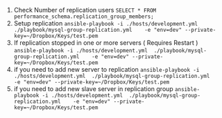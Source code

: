 1. Check Number of replication users
    `SELECT * FROM performance_schema.replication_group_members;`
2. Setup replication
    `ansible-playbook -i ./hosts/development.yml  ./playbook/mysql-group-replication.yml    -e "env=dev" --private-key=~/Dropbox/Keys/test.pem`
3. If replication stopped in one or more servers ( Requires Restart  )
    `ansible-playbook -i ./hosts/development.yml  ./playbook/mysql-group-replication.yml    -e "env=dev" --private-key=~/Dropbox/Keys/test.pem`
4. if you need to add new server to replication
    `ansible-playbook -i ./hosts/development.yml  ./playbook/mysql-group-replication.yml    -e "env=dev" --private-key=~/Dropbox/Keys/test.pem`
5. if you need to add new slave server in replication group
    `ansible-playbook -i ./hosts/development.yml  ./playbook/mysql-group-replication.yml    -e "env=dev" --private-key=~/Dropbox/Keys/test.pem`